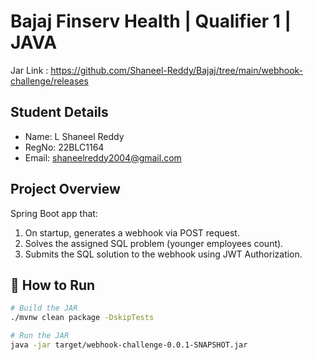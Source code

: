 # Bajaj Finserv Health | Qualifier 1 | JAVA

Jar Link : https://github.com/Shaneel-Reddy/Bajaj/tree/main/webhook-challenge/releases

##  Student Details
- Name: L Shaneel Reddy
- RegNo: 22BLC1164
- Email: shaneelreddy2004@gmail.com

##  Project Overview
Spring Boot app that:
1. On startup, generates a webhook via POST request.
2. Solves the assigned SQL problem (younger employees count).
3. Submits the SQL solution to the webhook using JWT Authorization.

## 📂 How to Run
```bash
# Build the JAR
./mvnw clean package -DskipTests

# Run the JAR
java -jar target/webhook-challenge-0.0.1-SNAPSHOT.jar
